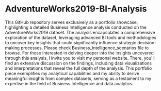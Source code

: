 # AdventureWorks2019-BI-Analysis

This GitHub repository serves exclusively as a portfolio showcase, highlighting a detailed Business Intelligence analysis conducted on the AdventureWorks2019 dataset. The analysis encapsulates a comprehensive exploration of the dataset, leveraging advanced BI tools and methodologies to uncover key insights that could significantly influence strategic decision-making processes. Please check Business_intelligence_scenarios file to browse. For those interested in delving deeper into the insights uncovered through this analysis, I invite you to visit my personal website. There, you'll find an extensive discussion on the findings, including data visualizations and interpretations that reveal the full depth of the analysis. This portfolio piece exemplifies my analytical capabilities and my ability to derive meaningful insights from complex datasets, serving as a testament to my expertise in the field of Business Intelligence and data analytics.
